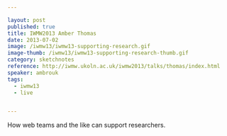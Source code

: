 ```yaml
---

layout: post
published: true
title: IWMW2013 Amber Thomas
date: 2013-07-02
image: /iwmw13/iwmw13-supporting-research.gif
image-thumb: /iwmw13/iwmw13-supporting-research-thumb.gif
category: sketchnotes
reference: http://iwmw.ukoln.ac.uk/iwmw2013/talks/thomas/index.html
speaker: ambrouk
tags:
  - iwmw13
  - live


---
```


How web teams and the like can support researchers.
